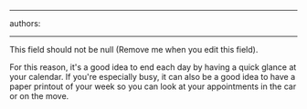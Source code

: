 

---
authors:

---




<span class='intro'> This field should not be null (Remove me when you edit this field). </span>

For this reason, it's a good idea to end each day by having a quick glance at your calendar. If you're especially busy, it can also be a good idea to have a paper printout of your week so you can look at your appointments in the car or on the move.



